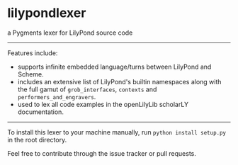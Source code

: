 # lilypondlexer
a Pygments lexer for LilyPond source code

---

Features include:

- supports infinite embedded language/turns between LilyPond and Scheme.
- includes an extensive list of LilyPond's builtin namespaces along with the
full gamut of `grob_interfaces`, `contexts` and `performers_and_engravers`.
- used to lex all code examples in the openLilyLib scholarLY documentation.

---

To install this lexer to your machine manually, run `python install setup.py` in the root directory.

Feel free to contribute through the issue tracker or pull requests.
